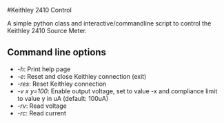 #Keithley 2410 Control

A simple python class and interactive/commandline script to control the Keithley 2410 Source Meter.

## Command line options

* *-h*:		    Print help page
* *-e*:       	    Reset and close Keithley connection (exit)
* *-res*:     	    Reset Keithley connection
* *-v x y=100*:     Enable output voltage, set to value -x and compliance limit to value y in uA (default: 100uA)
* *-rv*:      	    Read voltage
* *-rc*:      	    Read current
